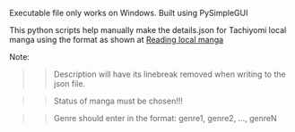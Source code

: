 Executable file only works on Windows.
Built using PySimpleGUI

This python scripts help manually make the details.json for Tachiyomi local manga
using the format as shown at [Reading local manga](https://tachiyomi.org/help/guides/reading-local-manga/#archive-files)

Note:
  >> Description will have its linebreak removed when writing to the json file.

  >> Status of manga must be chosen!!!
  
  >> Genre should enter in the format:
        genre1, genre2, ..., genreN